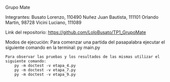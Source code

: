 Grupo Mate

Integrantes:
    Busato Lorenzo, 110490
    Nuñez Juan Bautista, 111101
    Orlando Martin, 98728
    Vicini Luciano, 111089

Link del repositorio:
    https://github.com/LoloBusato/TP1_GrupoMate

Modos de ejecución:
    Para comenzar una partida del pasapalabra ejecutar el siguiente comando en la terminal:
        py main.py

    Para observar las pruebas y los resultados de las mismas utilizar el siguiente comando:
        py -m doctest -v etapa_4.py
        py -m doctest -v etapa_7.py
        py -m doctest -v etapa_9.py
